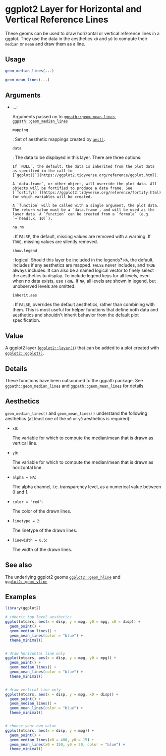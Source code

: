 # ggplot2 Layer for Horizontal and Vertical Reference Lines

These geoms can be used to draw horizontal or vertical reference lines
in a ggplot. They use the data in the aesthetics `x0` and `y0` to
compute their `median` or `mean` and draw them as a line.

## Usage

``` r
geom_median_lines(...)

geom_mean_lines(...)
```

## Arguments

- ...:

  Arguments passed on to
  [`ggpath::geom_mean_lines`](https://mrcaseb.github.io/ggpath/reference/geom_lines.html),
  [`ggpath::geom_median_lines`](https://mrcaseb.github.io/ggpath/reference/geom_lines.html)

  `mapping`

  :   Set of aesthetic mappings created by
      [`aes()`](https://ggplot2.tidyverse.org/reference/aes.html).

  `data`

  :   The data to be displayed in this layer. There are three options:

      If `NULL`, the default, the data is inherited from the plot data
      as specified in the call to
      [`ggplot()`](https://ggplot2.tidyverse.org/reference/ggplot.html).

      A `data.frame`, or other object, will override the plot data. All
      objects will be fortified to produce a data frame. See
      [`fortify()`](https://ggplot2.tidyverse.org/reference/fortify.html)
      for which variables will be created.

      A `function` will be called with a single argument, the plot data.
      The return value must be a `data.frame`, and will be used as the
      layer data. A `function` can be created from a `formula` (e.g.
      `~ head(.x, 10)`).

  `na.rm`

  :   If `FALSE`, the default, missing values are removed with a
      warning. If `TRUE`, missing values are silently removed.

  `show.legend`

  :   logical. Should this layer be included in the legends? `NA`, the
      default, includes if any aesthetics are mapped. `FALSE` never
      includes, and `TRUE` always includes. It can also be a named
      logical vector to finely select the aesthetics to display. To
      include legend keys for all levels, even when no data exists, use
      `TRUE`. If `NA`, all levels are shown in legend, but unobserved
      levels are omitted.

  `inherit.aes`

  :   If `FALSE`, overrides the default aesthetics, rather than
      combining with them. This is most useful for helper functions that
      define both data and aesthetics and shouldn't inherit behavior
      from the default plot specification.

## Value

A ggplot2 layer
([`ggplot2::layer()`](https://ggplot2.tidyverse.org/reference/layer.html))
that can be added to a plot created with
[`ggplot2::ggplot()`](https://ggplot2.tidyverse.org/reference/ggplot.html).

## Details

These functions have been outsourced to the ggpath package. See
[`ggpath::geom_median_lines`](https://mrcaseb.github.io/ggpath/reference/geom_lines.html)
and
[`ggpath::geom_mean_lines`](https://mrcaseb.github.io/ggpath/reference/geom_lines.html)
for details.

## Aesthetics

`geom_median_lines()` and `geom_mean_lines()` understand the following
aesthetics (at least one of the `x0` or `y0` aesthetics is required):

- `x0`:

  The variable for which to compute the median/mean that is drawn as
  vertical line.

- `y0`:

  The variable for which to compute the median/mean that is drawn as
  horizontal line.

- `alpha = NA`:

  The alpha channel, i.e. transparency level, as a numerical value
  between 0 and 1.

- `color = "red"`:

  The color of the drawn lines.

- `linetype = 2`:

  The linetype of the drawn lines.

- `linewidth = 0.5`:

  The width of the drawn lines.

## See also

The underlying ggplot2 geoms
[`ggplot2::geom_hline`](https://ggplot2.tidyverse.org/reference/geom_abline.html)
and
[`ggplot2::geom_vline`](https://ggplot2.tidyverse.org/reference/geom_abline.html)

## Examples

``` r
library(ggplot2)

# inherit top level aesthetics
ggplot(mtcars, aes(x = disp, y = mpg, y0 = mpg, x0 = disp)) +
  geom_point() +
  geom_median_lines() +
  geom_mean_lines(color = "blue") +
  theme_minimal()


# draw horizontal line only
ggplot(mtcars, aes(x = disp, y = mpg, y0 = mpg)) +
  geom_point() +
  geom_median_lines() +
  geom_mean_lines(color = "blue") +
  theme_minimal()


# draw vertical line only
ggplot(mtcars, aes(x = disp, y = mpg, x0 = disp)) +
  geom_point() +
  geom_median_lines() +
  geom_mean_lines(color = "blue") +
  theme_minimal()


# choose your own value
ggplot(mtcars, aes(x = disp, y = mpg)) +
  geom_point() +
  geom_median_lines(x0 = 400, y0 = 15) +
  geom_mean_lines(x0 = 150, y0 = 30, color = "blue") +
  theme_minimal()
```
